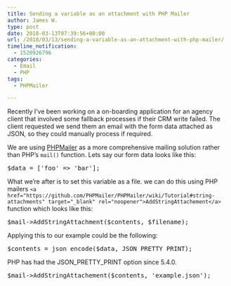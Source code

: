 ```yaml
---
title: Sending a variable as an attachment with PHP Mailer
author: James W.
type: post
date: 2018-03-13T07:39:56+00:00
url: /2018/03/13/sending-a-variable-as-an-attachment-with-php-mailer/
timeline_notification:
  - 1520926796
categories:
  - Email
  - PHP
tags:
  - PHPMailer

---
```

Recently I&#8217;ve been working on a on-boarding application for an agency client that involved some fallback processes if their CRM write failed. The client requested we send them an email with the form data attached as JSON, so they could manually process if required.

We are using [PHPMailer][1] as a more comprehensive mailing solution rather than PHP&#8217;s `mail()` function. Lets say our form data looks like this:

<pre>$data = ['foo' =&gt; 'bar'];</pre>

What we&#8217;re after is to set this variable as a file. we can do this using PHP mailers `<a href="https://github.com/PHPMailer/PHPMailer/wiki/Tutorial#string-attachments" target="_blank" rel="noopener">AddStringAttachement</a>` function which looks like this:

<pre>$mail-&gt;AddStringAttachment($contents, $filename);</pre>

Applying this to our example could be the following:

<pre>$contents = json_encode($data, JSON_PRETTY_PRINT);</pre>

PHP has had the JSON\_PRETTY\_PRINT option since 5.4.0.

<pre>$mail-&gt;AddStringAttachement($contents, 'example.json');</pre>

&nbsp;

 [1]: https://github.com/PHPMailer/PHPMailer